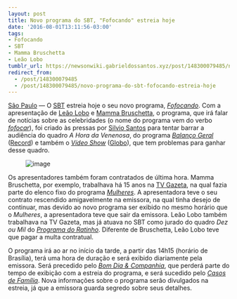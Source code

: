 ```yaml
---
layout: post
title: Novo programa do SBT, "Fofocando" estreia hoje
date: '2016-08-01T13:11:56-03:00'
tags:
- Fofocando
- SBT
- Mamma Bruschetta
- Leão Lobo
tumblr_url: https://newsonwiki.gabrieldossantos.xyz/post/148300079485/novo-programa-do-sbt-fofocando-estreia-hoje
redirect_from:
  - /post/148300079485
  - /post/148300079485/novo-programa-do-sbt-fofocando-estreia-hoje
---
```

[São Paulo](https://pt.wikipedia.org/wiki/S%C3%A3o_Paulo_%28cidade%29 "w:São Paulo (cidade)") — O [SBT](https://pt.wikipedia.org/wiki/Sistema_Brasileiro_de_Televis%C3%A3o "w:Sistema Brasileiro de Televisão") estreia hoje o seu novo programa, _[Fofocando](https://pt.wikipedia.org/wiki/Fofocando "w:Fofocando")_. Com a apresentação de [Leão Lobo](https://pt.wikipedia.org/wiki/Le%C3%A3o_Lobo "w:Leão Lobo") e [Mamma Bruschetta](https://pt.wikipedia.org/wiki/Mamma_Bruschetta "w:Mamma Bruschetta"), o programa, que irá falar de notícias sobre as celebridades (o nome do programa vem do verbo _[fofocar](https://pt.wiktionary.org/wiki/fofocar#Portugu.C3.AAs "wikt:fofocar")_), foi criado às pressas por [Silvio Santos](https://pt.wikipedia.org/wiki/Silvio_Santos "w:Silvio Santos") para tentar barrar a audiência do quadro _A Hora da Venenosa_, do programa _[Balanço Geral](https://pt.wikipedia.org/wiki/Balan%C3%A7o_Geral "w:Balanço Geral")_ ([Record](https://pt.wikipedia.org/wiki/Rede_Record "w:Rede Record")) e também o _[Vídeo Show](https://pt.wikipedia.org/wiki/V%C3%ADdeo_Show "w:Vídeo Show")_ ([Globo](https://pt.wikipedia.org/wiki/Rede_Globo "w:Rede Globo")), que tem problemas para ganhar desse quadro.

<figure data-orig-width="600" data-orig-height="400" class="tmblr-full"><img src="https://64.media.tumblr.com/dfad302d7b6e257783cfcd84d217e3ef/tumblr_inline_ob8kvd1NPq1qchs0q_540.jpg" alt="image" data-orig-width="600" data-orig-height="400"></figure><!-- more -->

Os apresentadores também foram contratados de última hora. Mamma Bruschetta, por exemplo, trabalhava há 15 anos na [TV Gazeta](https://pt.wikipedia.org/wiki/TV_Gazeta "w:TV Gazeta"), na qual fazia parte do elenco fixo do programa _[Mulheres](https://pt.wikipedia.org/wiki/Mulheres_%28programa_de_televis%C3%A3o%29 "w:Mulheres (programa de televisão)")_. A apresentadora teve o seu contrato rescendido amigavelmente na emissora, na qual tinha desejo de continuar, mas devido ao novo programa ser exibido no mesmo horário que o _Mulheres_, a apresentadora teve que sair da emissora. Leão Lobo também trabalhava na TV Gazeta, mas já atuava no SBT como jurado do quadro _Dez ou Mil_ do _[Programa do Ratinho](https://pt.wikipedia.org/wiki/Programa_do_Ratinho "w:Programa do Ratinho")_. Diferente de Bruschetta, Leão Lobo teve que pagar a multa contratual.

O programa irá ao ar no início da tarde, a partir das 14h15 (horário de Brasília), terá uma hora de duração e será exibido diariamente pela emissora. Será precedido pelo _[Bom Dia & Companhia](https://pt.wikipedia.org/wiki/Bom_Dia_%26_Companhia "w:Bom Dia & Companhia")_, que perderá parte do tempo de exibição com a estreia do programa, e será sucedido pelo _[Casos de Família](https://pt.wikipedia.org/wiki/Casos_de_Fam%C3%ADlia "w:Casos de Família")_. Nova informações sobre o programa serão divulgados na estreia, já que a emissora guarda segredo sobre seus detalhes.
